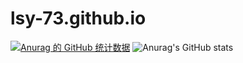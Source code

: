 # lsy-73.github.io
[![Anurag 的 GitHub 统计数据](https://github-readme-stats.vercel.app/api?username=lsy-73)](https://github.com/lsy-73/github-readme-stats)
![Anurag's GitHub stats](https://github-readme-stats.vercel.app/api?username=lsy-73&count_private=true)
